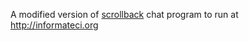 A modified version of [scrollback](https://github.com/scrollback/scrollback)
chat program to run at http://informateci.org
